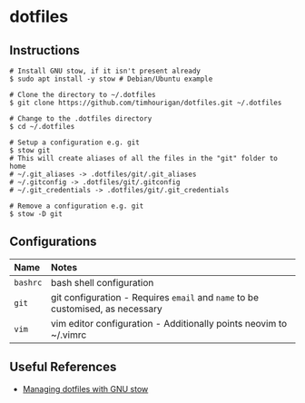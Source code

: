 # dotfiles

## Instructions

```shell
# Install GNU stow, if it isn't present already
$ sudo apt install -y stow # Debian/Ubuntu example

# Clone the directory to ~/.dotfiles
$ git clone https://github.com/timhourigan/dotfiles.git ~/.dotfiles

# Change to the .dotfiles directory
$ cd ~/.dotfiles

# Setup a configuration e.g. git
$ stow git
# This will create aliases of all the files in the "git" folder to home
# ~/.git_aliases -> .dotfiles/git/.git_aliases
# ~/.gitconfig -> .dotfiles/git/.gitconfig
# ~/.git_credentials -> .dotfiles/git/.git_credentials

# Remove a configuration e.g. git
$ stow -D git
```

## Configurations

| Name     | Notes                                                                          |
|:---------|:-------------------------------------------------------------------------------|
| `bashrc` | bash shell configuration                                                       |
| `git`    | git configuration - Requires `email` and `name` to be customised, as necessary |
| `vim`    | vim editor configuration - Additionally points neovim to ~/.vimrc              |

## Useful References

* [Managing dotfiles with GNU stow](https://alexpearce.me/2016/02/managing-dotfiles-with-stow/)
